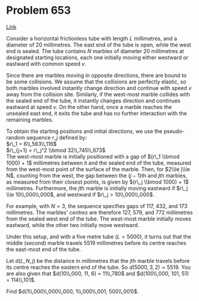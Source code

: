 # Problem 653

[Link](https://projecteuler.net/problem=653)

Consider a horizontal frictionless tube with length $L$ millimetres, and a diameter of 20 millimetres. The east end of the tube is open, while the west end is sealed. The tube contains $N$ marbles of diameter 20 millimetres at designated starting locations, each one initially moving either westward or eastward with common speed $v$.

Since there are marbles moving in opposite directions, there are bound to be some collisions. We assume that the collisions are perfectly elastic, so both marbles involved instantly change direction and continue with speed $v$ away from the collision site. Similarly, if the west-most marble collides with the sealed end of the tube, it instantly changes direction and continues eastward at speed $v$. On the other hand, once a marble reaches the unsealed east end, it exits the tube and has no further interaction with the remaining marbles.

To obtain the starting positions and initial directions, we use the pseudo-random sequence $r\_j$ defined by:  
$r\_1 = 6\\,563\\,116$  
$r\_{j+1} = r\_j^2 \\bmod 32\\,745\\,673$  
The west-most marble is initially positioned with a gap of $(r\_1 \\bmod 1000) + 1$ millimetres between it and the sealed end of the tube, measured from the west-most point of the surface of the marble. Then, for $2\\le j\\le N$, counting from the west, the gap between the $(j-1)$th and $j$th marbles, as measured from their closest points, is given by $(r\_j \\bmod 1000) + 1$ millimetres. Furthermore, the $j$th marble is initially moving eastward if $r\_j \\le 10\\,000\\,000$, and westward if $r\_j > 10\\,000\\,000$.

For example, with $N=3$, the sequence specifies gaps of 117, 432, and 173 millimetres. The marbles' *centres* are therefore 127, 579, and 772 millimetres from the sealed west end of the tube. The west-most marble initially moves eastward, while the other two initially move westward.

Under this setup, and with a five metre tube ($L=5000$), it turns out that the middle (second) marble travels 5519 millimetres before its centre reaches the east-most end of the tube.

Let $d(L, N, j)$ be the distance in millimetres that the $j$th marble travels before its centre reaches the eastern end of the tube. So $d(5000, 3, 2) = 5519$. You are also given that $d(10\\,000, 11, 6) = 11\\,780$ and $d(100\\,000, 101, 51) = 114\\,101$.

Find $d(1\\,000\\,000\\,000, 1\\,000\\,001, 500\\,001)$.